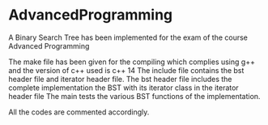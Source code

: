 # AdvancedProgramming
A Binary Search Tree has been implemented for the exam of the course Advanced Programming

The make file has been given for the compiling which complies using g++ and the version of c++ used is c++ 14
The include file contains the bst header file and iterator header file. 
The bst header file includes the complete implementation the BST with its iterator class in the iterator header file
The main tests the various BST functions of the implementation.

All the codes are commented accordingly.


